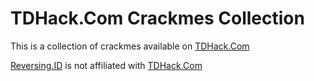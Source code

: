 # TDHack.Com Crackmes Collection

This is a collection of crackmes available on [TDHack.Com](https://tdhack.com/category.php?id=2)

[Reversing.ID](http://reversing.id) is not affiliated with [TDHack.Com](https://tdhack.com/)